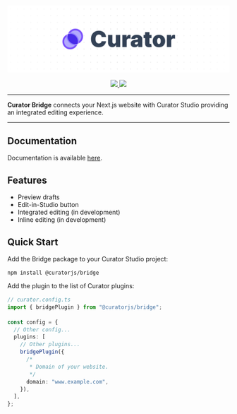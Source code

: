 ![Curator Logo](https://raw.githubusercontent.com/its-devtastic/curator/main/media/banner.png)

<div align="center">
  <a aria-label="Stars" href="https://github.com/its-devtastic/curator/stargazers">
    <img src="https://img.shields.io/github/stars/its-devtastic/curator">
  </a>
<a aria-label="NPM" href="https://www.npmjs.com/package/@curatorjs/bridge">
    <img src="https://img.shields.io/npm/dm/%40curatorjs/bridge">
  </a>
</div>

---

**Curator Bridge** connects your Next.js website with Curator Studio providing an integrated editing experience.

---

## Documentation

Documentation is available [here](https://www.curatorjs.org).

## Features

- Preview drafts
- Edit-in-Studio button
- Integrated editing (in development)
- Inline editing (in development)

## Quick Start

Add the Bridge package to your Curator Studio project:

```shell
npm install @curatorjs/bridge
```

Add the plugin to the list of Curator plugins:

```ts
// curator.config.ts
import { bridgePlugin } from "@curatorjs/bridge";

const config = {
  // Other config...
  plugins: [
    // Other plugins...
    bridgePlugin({
      /*
       * Domain of your website.
       */
      domain: "www.example.com",
    }),
  ],
};
```
